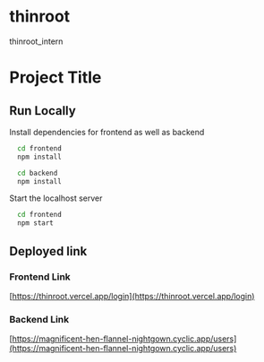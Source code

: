 # thinroot
thinroot_intern

# Project Title










## Run Locally



Install dependencies for frontend as well as backend

```bash
  cd frontend
  npm install
```

```bash
  cd backend
  npm install
```

Start the localhost server

```bash
  cd frontend
  npm start
```

## Deployed link

### Frontend Link

[https://thinroot.vercel.app/login](https://thinroot.vercel.app/login)

### Backend Link

[https://magnificent-hen-flannel-nightgown.cyclic.app/users](https://magnificent-hen-flannel-nightgown.cyclic.app/users)

